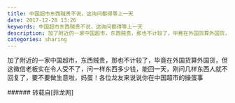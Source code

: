 ```yaml
---
title: 中国超市东西贼贵不说，这询问都得等上一天
date: 2017-12-28 13:26
keywords: 中国超市东西贼贵不说，这询问都得等上一天
description: 加了附近的一家中国超市，东西贼贵，那也不计较了，毕竟在外国货算外国货，但这微信老板实在令人受不了，问一样东西多少钱，能回一天，刚问几样东西人就不回复了，要不要做生意啦，妈蛋！各位龙友来说说你在中国超市的操蛋事
categories: sharing
---
```

<td class="t_f" id="postmessage_1061757">

加了附近的一家中国超市，东西贼贵，那也不计较了，毕竟在外国货算外国货，但这微信老板实在令人受不了，问一样东西多少钱，能回一天，刚问几样东西人就不回复了，要不要做生意啦，妈蛋！各位龙友来说说你在中国超市的操蛋事<br/>
</td>
###### 转载自[菲龙网]